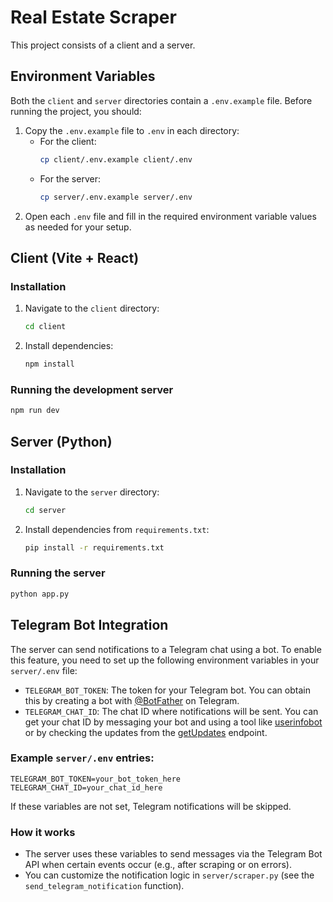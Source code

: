 # Real Estate Scraper

This project consists of a client and a server.

## Environment Variables

Both the `client` and `server` directories contain a `.env.example` file. Before running the project, you should:

1. Copy the `.env.example` file to `.env` in each directory:
    - For the client:
      ```bash
      cp client/.env.example client/.env
      ```
    - For the server:
      ```bash
      cp server/.env.example server/.env
      ```
2. Open each `.env` file and fill in the required environment variable values as needed for your setup.

## Client (Vite + React)

### Installation

1.  Navigate to the `client` directory:
    ```bash
    cd client
    ```
2.  Install dependencies:
    ```bash
    npm install
    ```

### Running the development server

```bash
npm run dev
```

## Server (Python)

### Installation

1.  Navigate to the `server` directory:
    ```bash
    cd server
    ```
2.  Install dependencies from `requirements.txt`:
    ```bash
    pip install -r requirements.txt
    ```

### Running the server

```bash
python app.py
```

## Telegram Bot Integration

The server can send notifications to a Telegram chat using a bot. To enable this feature, you need to set up the following environment variables in your `server/.env` file:

- `TELEGRAM_BOT_TOKEN`: The token for your Telegram bot. You can obtain this by creating a bot with [@BotFather](https://t.me/BotFather) on Telegram.
- `TELEGRAM_CHAT_ID`: The chat ID where notifications will be sent. You can get your chat ID by messaging your bot and using a tool like [userinfobot](https://t.me/userinfobot) or by checking the updates from the [getUpdates](https://api.telegram.org/bot<YOUR_BOT_TOKEN>/getUpdates) endpoint.

### Example `server/.env` entries:
```env
TELEGRAM_BOT_TOKEN=your_bot_token_here
TELEGRAM_CHAT_ID=your_chat_id_here
```

If these variables are not set, Telegram notifications will be skipped.

### How it works
- The server uses these variables to send messages via the Telegram Bot API when certain events occur (e.g., after scraping or on errors).
- You can customize the notification logic in `server/scraper.py` (see the `send_telegram_notification` function).